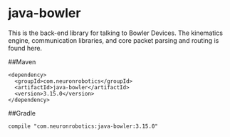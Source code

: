 java-bowler
===========

This is the back-end library for talking to Bowler Devices. The kinematics engine, communication libraries, and core packet parsing and routing is found here.

##Maven
```
<dependency>
  <groupId>com.neuronrobotics</groupId>
  <artifactId>java-bowler</artifactId>
  <version>3.15.0</version>
</dependency>
```
##Gradle

```
compile "com.neuronrobotics:java-bowler:3.15.0"
```